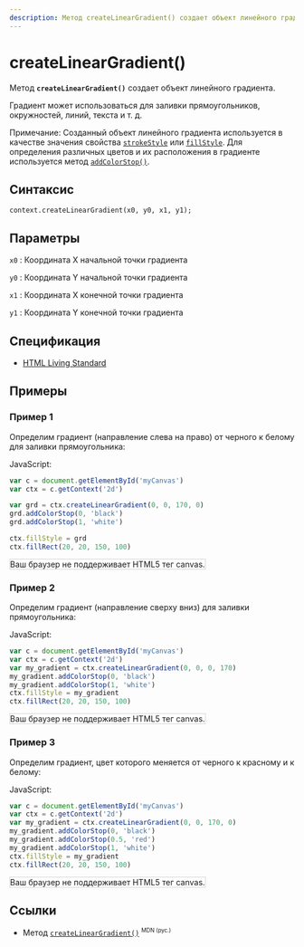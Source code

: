 ```yaml
---
description: Метод createLinearGradient() создает объект линейного градиента
---
```


# createLinearGradient()

Метод **`createLinearGradient()`** создает объект линейного градиента.

Градиент может использоваться для заливки прямоугольников, окружностей, линий, текста и т. д.

Примечание: Созданный объект линейного градиента используется в качестве значения свойства [`strokeStyle`](strokestyle.md) или [`fillStyle`](fillstyle.md). Для определения различных цветов и их расположения в градиенте используется метод [`addColorStop()`](addcolorstop.md).

## Синтаксис

```
context.createLinearGradient(x0, y0, x1, y1);
```

## Параметры

`x0`
: Координата X начальной точки градиента

`y0`
: Координата Y начальной точки градиента

`x1`
: Координата X конечной точки градиента

`y1`
: Координата Y конечной точки градиента

## Спецификация

- [HTML Living Standard](https://html.spec.whatwg.org/multipage/canvas.html#dom-context-2d-createlineargradient)

## Примеры

### Пример 1

Определим градиент (направление слева на право) от черного к белому для заливки прямоугольника:

JavaScript:

```js
var c = document.getElementById('myCanvas')
var ctx = c.getContext('2d')

var grd = ctx.createLinearGradient(0, 0, 170, 0)
grd.addColorStop(0, 'black')
grd.addColorStop(1, 'white')

ctx.fillStyle = grd
ctx.fillRect(20, 20, 150, 100)
```

<canvas id="myCanvas" width="300" height="150" style="border:1px solid #d3d3d3;background:#ffffff;">
Ваш браузер не поддерживает HTML5 тег canvas.
</canvas>
<script>
window.onload=function()
{
var c=document.getElementById("myCanvas");
var canvOK=1;
try {c.getContext("2d");}
catch (er) {canvOK=0;}
if (canvOK==1)
{
var ctx=c.getContext('2d');
var grd=ctx.createLinearGradient(0,0,170,0);
grd.addColorStop(0,"black");
grd.addColorStop(1,"white");
ctx.fillStyle=grd;
ctx.fillRect(20,20,150,100);
}
}
</script>

### Пример 2

Определим градиент (направление сверху вниз) для заливки прямоугольника:

JavaScript:

```js
var c = document.getElementById('myCanvas')
var ctx = c.getContext('2d')
var my_gradient = ctx.createLinearGradient(0, 0, 0, 170)
my_gradient.addColorStop(0, 'black')
my_gradient.addColorStop(1, 'white')
ctx.fillStyle = my_gradient
ctx.fillRect(20, 20, 150, 100)
```

<canvas id="myCanvas2" width="300" height="150" style="border:1px solid #d3d3d3;background:#ffffff;">
Ваш браузер не поддерживает HTML5 тег canvas.
</canvas>
<script>
var canvas=document.getElementById("myCanvas2");
var ctx=canvas.getContext("2d");
var my_gradient=ctx.createLinearGradient(0,0,0,170);
my_gradient.addColorStop(0,"black");
my_gradient.addColorStop(1,"white");
ctx.fillStyle=my_gradient;
ctx.fillRect(20,20,150,100);
</script>

### Пример 3

Определим градиент, цвет которого меняется от черного к красному и к белому:

JavaScript:

```js
var c = document.getElementById('myCanvas')
var ctx = c.getContext('2d')
var my_gradient = ctx.createLinearGradient(0, 0, 170, 0)
my_gradient.addColorStop(0, 'black')
my_gradient.addColorStop(0.5, 'red')
my_gradient.addColorStop(1, 'white')
ctx.fillStyle = my_gradient
ctx.fillRect(20, 20, 150, 100)
```

<canvas id="myCanvas4" width="300" height="150" style="border:1px solid #d3d3d3;background:#ffffff;">
Ваш браузер не поддерживает HTML5 тег canvas.
</canvas>
<script>
var canvas=document.getElementById("myCanvas4");
var ctx=canvas.getContext("2d");
var my_gradient=ctx.createLinearGradient(0,0,170,0);
my_gradient.addColorStop(0,"black");
my_gradient.addColorStop(0.5,"red");
my_gradient.addColorStop(1,"white");
ctx.fillStyle=my_gradient;
ctx.fillRect(20,20,150,100);
</script>

## Ссылки

- Метод [`createLinearGradient()`](https://developer.mozilla.org/en-US/docs/Web/API/CanvasRenderingContext2D/createLinearGradient) <sup><small>MDN (рус.)</small></sup>
